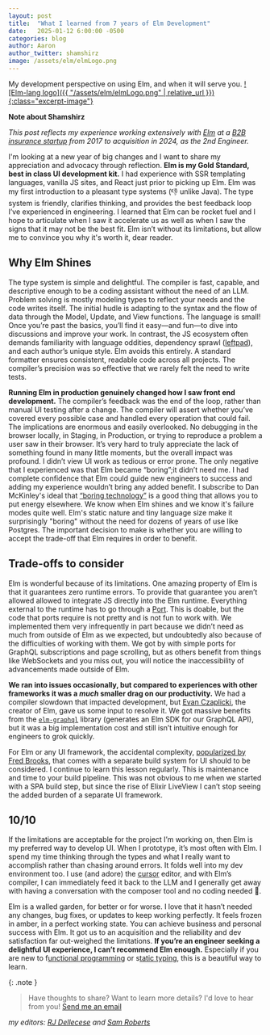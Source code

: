 ```yaml
---
layout: post
title:  "What I learned from 7 years of Elm Development"
date:   2025-01-12 6:00:00 -0500
categories: blog
author: Aaron
author_twitter: shamshirz
image: /assets/elm/elmLogo.png
---
```

My development perspective on using Elm, and when it will serve you. [![Elm-lang logo]({{ "/assets/elm/elmLogo.png" | relative_url }}){:class="excerpt-image"}](https://elm-lang.org/)

**Note about Shamshirz**

*This post reflects my experience working extensively with [Elm](https://elm-lang.org/) at a [B2B insurance startup](http://corvusinsurance.com/) from 2017 to acquisition in 2024, as the 2nd Engineer.*

I'm looking at a new year of big changes and I want to share my appreciation and advocacy through reflection. **Elm is my Gold Standard, best in class UI development kit.** I had experience with SSR templating languages, vanilla JS sites, and React just prior to picking up Elm. Elm was my first introduction to a pleasant type systems (👎 unlike Java). The type system is friendly, clarifies thinking, and provides the best feedback loop I’ve experienced in engineering. I learned that Elm can be rocket fuel and I hope to articulate when I saw it accelerate us as well as when I saw the signs that it may not be the best fit. Elm isn’t without its limitations, but allow me to convince you why it's worth it, dear reader.

## Why Elm Shines
The type system is simple and delightful. The compiler is fast, capable, and descriptive enough to be a coding assistant without the need of an LLM. Problem solving is mostly modeling types to reflect your needs and the code writes itself. The initial hudle is adapting to the syntax and the flow of data through the Model, Update, and View functions. The language is small! Once you’re past the basics, you’ll find it easy—and fun—to dive into discussions and improve your work. In contrast, the JS ecosystem often demands familiarity with language oddities, dependency sprawl ([leftpad](https://en.wikipedia.org/wiki/Npm_left-pad_incident)), and each author’s unique style. Elm avoids this entirely. A standard formatter ensures consistent, readable code across all projects. The compiler’s precision was so effective that we rarely felt the need to write tests.

**Running Elm in production genuinely changed how I saw front end development.** The compiler’s feedback was the end of the loop, rather than manual UI testing after a change. The compiler will assert whether you’ve covered every possible case and handled every operation that could fail. The implications are enormous and easily overlooked. No debugging in the browser locally, in Staging, in Production, or trying to reproduce a problem a user saw in their browser. It’s very hard to truly appreciate the lack of something found in many little moments, but the overall impact was profound. I didn’t view UI work as tedious or error prone. The only negative that I experienced was that Elm became “boring”;it didn’t need me. I had complete confidence that Elm could guide new engineers to success and adding my experience wouldn’t bring any added benefit. I subscribe to Dan McKinley's ideal that [“boring technology”](https://mcfunley.com/choose-boring-technology) is a good thing that allows you to put energy elsewhere. We know when Elm shines and we know it's failure modes quite well. Elm's static nature and tiny language size make it surprisingly "boring" without the need for dozens of years of use like Postgres. The important decision to make is whether you are willing to accept the trade-off that Elm requires in order to benefit.

## Trade-offs to consider
Elm is wonderful because of its limitations. One amazing property of Elm is that it guarantees zero runtime errors. To provide that guarantee you aren’t allowed allowed to integrate JS directly into the Elm runtime. Everything external to the runtime has to go through a [Port](https://guide.elm-lang.org/interop/ports). This is doable, but the code that ports require is not pretty and is not fun to work with. We implemented them very infrequently in part because we didn’t need as much from outside of Elm as we expected, but undoubtedly also because of the difficulties of working with them. We got by with simple ports for GraphQL subscriptions and page scrolling, but as others benefit from things like WebSockets and you miss out, you will notice the inaccessibility of advancements made outside of Elm.

**We ran into issues occasionally, but compared to experiences with other frameworks it was a *much* smaller drag on our productivity.** We had a compiler slowdown that impacted development, but [Evan Czaplicki](https://x.com/evancz?lang=en&mx=2), the creator of Elm, gave us some input to resolve it. We got massive benefits from the [`elm-graphql`](https://github.com/dillonkearns/elm-graphql) library (generates an Elm SDK for our GraphQL API), but it was a big implementation cost and still isn’t intuitive enough for engineers to grok quickly.

For Elm or any UI framework, the accidental complexity, [popularized by Fred Brooks](https://en.wikipedia.org/wiki/No_Silver_Bullet), that comes with a separate build system for UI should to be considered. I continue to learn this lesson regularly. This is maintenance and time to your build pipeline. This was not obvious to me when we started with a SPA build step, but since the rise of Elixir LiveView I can’t stop seeing the added burden of a separate UI framework.

## 10/10
If the limitations are acceptable for the project I’m working on, then Elm is my preferred way to develop UI. When I prototype, it’s most often with Elm. I spend my time thinking through the types and what I really want to accomplish rather than chasing around errors. It folds well into my dev environment too. I use (and adore) the [cursor](https://www.cursor.com/) editor, and with Elm’s compiler, I can immediately feed it back to the LLM and I generally get away with having a conversation with the composer tool and no coding needed 🤯.

Elm is a walled garden, for better or for worse. I love that it hasn’t needed any changes, bug fixes, or updates to keep working perfectly. It feels frozen in amber, in a perfect working state. You can achieve business and personal success with Elm. It got us to an acquisition and the reliability and dev satisfaction far out-weighed the limitations. **If you’re an engineer seeking a delightful UI experience, I can’t recommend Elm enough.** Especially if you are new to f[unctional programming](https://en.wikipedia.org/wiki/Functional_programming) or s[tatic typing](https://stackoverflow.com/questions/1517582/what-is-the-difference-between-statically-typed-and-dynamically-typed-languages), this is a beautiful way to learn.

{: .note }
> Have thoughts to share? Want to learn more details? I'd love to hear from you! [Send me an email](mailto:aaron.a.votre@gmail.com)

*my editors: [RJ Dellecese](https://github.com/rjdellecese) and [Sam Roberts](https://github.com/samgqroberts)*